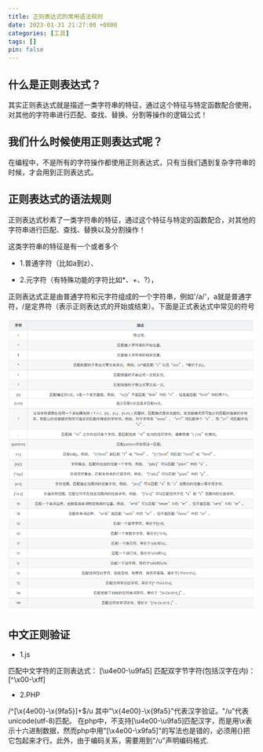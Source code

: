 ```yaml
---
title: 正则表达式的常用语法规则
date: 2023-01-31 21:27:00 +0800
categories: [工具]
tags: []
pin: false
---
```


## 什么是正则表达式？

其实正则表达式就是描述一类字符串的特征，通过这个特征与特定函数配合使用，对其他的字符串进行匹配、查找、替换、分割等操作的逻辑公式！

## 我们什么时候使用正则表达式呢？

在编程中，不是所有的字符操作都使用正则表达式，只有当我们遇到复杂字符串的时候，才会用到正则表达式。

## 正则表达式的语法规则

正则表达式秒素了一类字符串的特征，通过这个特征与特定的函数配合，对其他的字符串进行匹配、查找、替换以及分割操作！

这类字符串的特征是有一个或者多个

- 1.普通字符（比如a到z）、

- 2.元字符（有特殊功能的字符比如*、+、?），

正则表达式正是由普通字符和元字符组成的一个字符串，例如'/a/'，a就是普通字符，/是定界符（表示正则表达式的开始或结束）。下面是正式表达式中常见的符号

![01.png](/img/tools/08-01.png)

## 中文正则验证

- 1.js

匹配中文字符的正则表达式： \[\u4e00-\u9fa5\]
匹配双字节字符(包括汉字在内)：\[^\x00-\xff\]

- 2.PHP

/^\[\x{4e00}-\x{9fa5}\]+$/u
其中"\x{4e00}-\x{9fa5}"代表汉字验证。"/u"代表unicode(utf-8)匹配。
在php中，不支持\[\u4e00-\u9fa5\]匹配汉字，而是用\x表示十六进制数据，然而php中用"\[\x4e00-\x9fa5\]"的写法也是错的，必须用{}把它包起来才行。此外，由于编码关系，需要用到"/u"声明编码格式.
